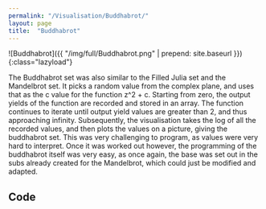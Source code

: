 ```yaml
---
permalink: "/Visualisation/Buddhabrot/"
layout: page
title:  "Buddhabrot"
---
```

![Buddhabrot]({{ "/img/full/Buddhabrot.png" | prepend: site.baseurl }}){:class="lazyload"}

The Buddhabrot set was also similar to the Filled Julia set and the Mandelbrot set. It picks a random value from the complex plane, and uses that as the c value for the function z^2 + c. Starting from zero, the output yields of the function are recorded and stored in an array. The function continues to iterate until output yield values are greater than 2, and thus approaching infinity. Subsequently, the visualisation takes the log of all the recorded values, and then plots the values on a picture, giving the buddhabrot set. This was very challenging to program, as values were very hard to interpret. Once it was worked out however, the programming of the buddhabrot itself was very easy, as once again, the base was set out in the subs already created for the Mandelbrot, which could just be modified and adapted.

Code
----------
<script src="https://gist.github.com/YC/ac17551baf6fc68d150b.js"></script>